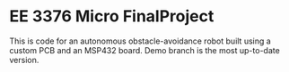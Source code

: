 # EE 3376 Micro FinalProject
This is code for an autonomous obstacle-avoidance robot built using a custom PCB and an MSP432 board.
Demo branch is the most up-to-date version.
